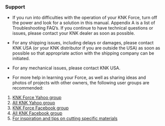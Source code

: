 ### Support

* If you run into difficulties with the operation of your KNK Force, turn off the power and look for a solution in this manual. Appendix A is a list of Troubleshooting FAQ’s.  If you continue to have technical questions or issues, please contact your KNK dealer as soon as possible.

* For any shipping issues, including delays or damages, please contact KNK USA (or your KNK distributor if you are outside the USA) as soon as possible so that appropriate action with the shipping company can be initiated.

* For any mechanical issues, please contact KNK USA. 

* For more help in learning your Force, as well as sharing ideas and photos of projects with other owners, the following user groups are recommended: 
1. [KNK Force Yahoo group](https://groups.yahoo.com/neo/groups/KNK_Force/)
2. [All KNK Yahoo group](http://groups.yahoo.com/group/Klic-N-Kut/)
3. [KNK Force Facebook group](https://www.facebook.com/groups/KNKForce/)
4. [All KNK Facebook group](https://www.facebook.com/groups/KNKMaxx/)
5. [For inspiration and tips on cutting specific materials](http://teamknk.com/)